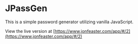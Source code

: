 # JPassGen

This is a simple password generator utilizing vanilla JavaScript.

View the live version at [https://www.jonfeaster.com/app/#/2](https://www.jonfeaster.com/app/#/2)
